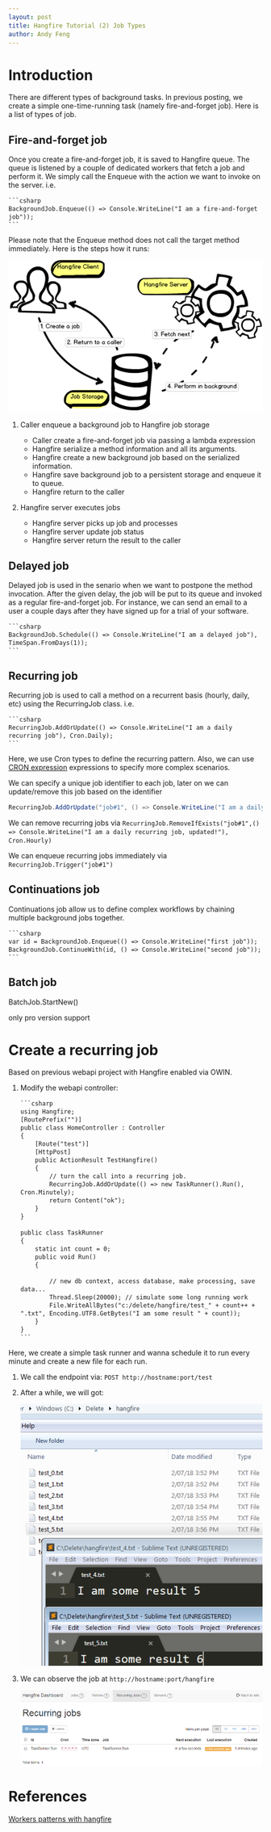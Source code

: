 ```yaml
---
layout: post
title: Hangfire Tutorial (2) Job Types
author: Andy Feng
---
```


# Introduction

There are different types of background tasks. In previous posting, we create a simple one-time-running task (namely fire-and-forget job). Here is a list of types of job.

## Fire-and-forget job
Once you create a fire-and-forget job, it is saved to Hangfire queue. The queue is listened by a couple of dedicated workers that fetch a job and perform it. We simply call the Enqueue with the action we want to invoke on the server. i.e.

	```csharp
	BackgroundJob.Enqueue(() => Console.WriteLine("I am a fire-and-forget job"));
	```

Please note that the Enqueue method does not call the target method immediately. Here is the steps how it runs:

![](/images/posts/20180206-hangfire-2.png)

1. Caller enqueue a background job to Hangfire job storage
	* Caller create a fire-and-forget job via passing a lambda expression
	* Hangfire serialize a method information and all its arguments.
	* Hangfire create a new background job based on the serialized information.
	* Hangfire save background job to a persistent storage and enqueue it to queue.
	* Hangfire return to the caller

1. Hangfire server executes jobs
	* Hangfire server picks up job and processes 
	* Hangfire server update job status
	* Hangfire server return the result to the caller

## Delayed job
Delayed job is used in the senario when we want to postpone the method invocation. After the given delay, the job will be put to its queue and invoked as a regular fire-and-forget job. For instance, we can send an email to a user a couple days after they have signed up for a trial of your software.

	```csharp
	BackgroundJob.Schedule(() => Console.WriteLine("I am a delayed job"), TimeSpan.FromDays(1));
	```

## Recurring job
Recurring job is used to call a method on a recurrent basis (hourly, daily, etc) using the RecurringJob class. i.e.

	```csharp
	RecurringJob.AddOrUpdate(() => Console.WriteLine("I am a daily recurring job"), Cron.Daily);
	```

Here, we use Cron types to define the recurring pattern. Also, we can use [CRON expression](https://en.wikipedia.org/wiki/Cron#CRON_expression) expressions to specify more complex scenarios.

We can specify a unique job identifier to each job, later on we can update/remove this job based on the identifier 

```csharp
RecurringJob.AddOrUpdate("job#1", () => Console.WriteLine("I am a daily recurring job"), Cron.Daily);
```

We can remove recurring jobs via `RecurringJob.RemoveIfExists("job#1",() => Console.WriteLine("I am a daily recurring job, updated!"), Cron.Hourly)`

We can enqueue recurring jobs immediately via `RecurringJob.Trigger("job#1")`

## Continuations job
Continuations job allow us to define complex workflows by chaining multiple background jobs together.

	```csharp
	var id = BackgroundJob.Enqueue(() => Console.WriteLine("first job"));
	BackgroundJob.ContinueWith(id, () => Console.WriteLine("second job"));
	```

## Batch job
BatchJob.StartNew()

only pro version support

# Create a recurring job
Based on previous webapi project with Hangfire enabled via OWIN.

1.  Modify the webapi controller:

		```csharp
		using Hangfire;
		[RoutePrefix("")]
		public class HomeController : Controller
		{
			[Route("test")]
			[HttpPost]
			public ActionResult TestHangfire()
			{
				// turn the call into a recurring job.
				RecurringJob.AddOrUpdate(() => new TaskRunner().Run(), Cron.Minutely);
				return Content("ok");
			}
		}
	
		public class TaskRunner
		{
			static int count = 0;
			public void Run()
			{
	
				// new db context, access database, make processing, save data...
				Thread.Sleep(20000); // simulate some long running work
				File.WriteAllBytes("c:/delete/hangfire/test_" + count++ + ".txt", Encoding.UTF8.GetBytes("I am some result " + count));
			}
		}
		```

Here, we create a simple task runner and wanna schedule it to run every minute and create a new file for each run.

1. We call the endpoint via: `POST http://hostname:port/test`

1. After a while, we will got:

	![/images/posts/20180206-hangfire-13.png](/images/posts/20180206-hangfire-13.png)

1. We can observe the job at `http://hostname:port/hangfire` 

	![/images/posts/20180206-hangfire-14.png](/images/posts/20180206-hangfire-14.png)

# References
[Workers patterns with hangfire](https://zdjohn.wordpress.com/2016/06/20/workers-patterns-with-hangfire/)